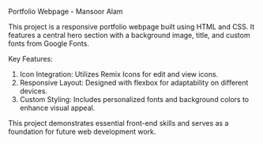 Portfolio Webpage - Mansoor Alam

This project is a responsive portfolio webpage built using HTML and CSS. It features a central hero section with a background image, title, and custom fonts from Google Fonts.

Key Features:

  1. Icon Integration: Utilizes Remix Icons for edit and view icons.
  2. Responsive Layout: Designed with flexbox for adaptability on different devices.
  3. Custom Styling: Includes personalized fonts and background colors to enhance visual appeal.
     
This project demonstrates essential front-end skills and serves as a foundation for future web development work.

